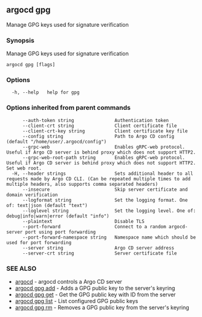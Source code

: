 ## argocd gpg

Manage GPG keys used for signature verification

### Synopsis

Manage GPG keys used for signature verification

```
argocd gpg [flags]
```

### Options

```
  -h, --help   help for gpg
```

### Options inherited from parent commands

```
      --auth-token string               Authentication token
      --client-crt string               Client certificate file
      --client-crt-key string           Client certificate key file
      --config string                   Path to Argo CD config (default "/home/user/.argocd/config")
      --grpc-web                        Enables gRPC-web protocol. Useful if Argo CD server is behind proxy which does not support HTTP2.
      --grpc-web-root-path string       Enables gRPC-web protocol. Useful if Argo CD server is behind proxy which does not support HTTP2. Set web root.
  -H, --header strings                  Sets additional header to all requests made by Argo CD CLI. (Can be repeated multiple times to add multiple headers, also supports comma separated headers)
      --insecure                        Skip server certificate and domain verification
      --logformat string                Set the logging format. One of: text|json (default "text")
      --loglevel string                 Set the logging level. One of: debug|info|warn|error (default "info")
      --plaintext                       Disable TLS
      --port-forward                    Connect to a random argocd-server port using port forwarding
      --port-forward-namespace string   Namespace name which should be used for port forwarding
      --server string                   Argo CD server address
      --server-crt string               Server certificate file
```

### SEE ALSO

* [argocd](argocd.md)	 - argocd controls a Argo CD server
* [argocd gpg add](argocd_gpg_add.md)	 - Adds a GPG public key to the server's keyring
* [argocd gpg get](argocd_gpg_get.md)	 - Get the GPG public key with ID <KEYID> from the server
* [argocd gpg list](argocd_gpg_list.md)	 - List configured GPG public keys
* [argocd gpg rm](argocd_gpg_rm.md)	 - Removes a GPG public key from the server's keyring

